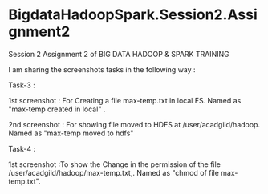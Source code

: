 # BigdataHadoopSpark.Session2.Assignment2
Session 2 Assignment 2 of BIG DATA HADOOP &amp; SPARK TRAINING 

I am sharing the screenshots tasks in the following way :

Task-3 :

1st screenshot : For Creating a file max-temp.txt in local FS. Named as "max-temp created in local" .

2nd screenshot : For showing file moved to HDFS at /user/acadgild/hadoop. Named as "max-temp moved to hdfs"

Task-4 :

1st screenshot :To show the Change in the permission of the file /user/acadgild/hadoop/max-temp.txt,. Named as "chmod of file max-temp.txt".

